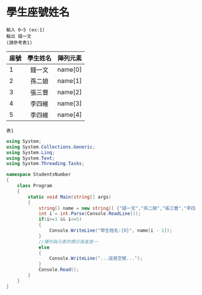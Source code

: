 # 學生座號姓名
    輸入 0~5 (ex:1)
    輸出 錢一文
    (請參考表1)
| 座號  | 學生姓名  | 陣列元素 |
| :------------ |:---------------:| -----:|
| 1 | 錢一文 | name[0] |
| 2 | 孫二娘 | name[1] |
| 3 | 張三豐 | name[2] |
| 4 | 李四維 | name[3] |
| 5 | 李四維 | name[4] |
    表1
```cs
using System;
using System.Collections.Generic;
using System.Linq;
using System.Text;
using System.Threading.Tasks;

namespace StudentsNumber
{
    class Program
    {
        static void Main(string[] args)
        {
            string[] name = new string[] {"錢一文","孫二娘","張三豐","李四維","王五金"};
            int i = int.Parse(Console.ReadLine());
            if(i>=1 && i<=5)
            {
                Console.WriteLine("學生姓名:{0}", name[i - 1]);
            }
            //陣列與元素的標示兩者差一
            else
            {
                Console.WriteLine("...這是空號...");
            }
            Console.Read();
        }
    }
}

```
